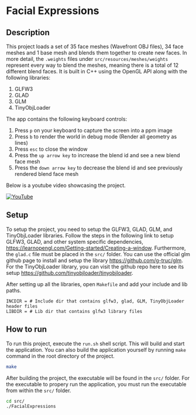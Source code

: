 # Facial Expressions
## Description
This project loads a set of 35 face meshes (Wavefront OBJ files), 34 face meshes and 1 base mesh and blends them together to create new faces. In more detail, the `.weights` files under `src/resources/meshes/weights` represent every way to blend the meshes, meaning there is a total of 12 different blend faces. It is built in C++ using the OpenGL API along with the following libraries:
1. GLFW3
2. GLAD
3. GLM
4. TinyObjLoader

The app contains the following keyboard controls:
1. Press `p` on your keyboard to capture the screen into a ppm image
2. Press `b` to render the world in debug mode (Render all geometry as lines)
3. Press `esc` to close the window
4. Press the `up arrow key` to increase the blend id and see a new blend face mesh
5. Press the `down arrow key` to decrease the blend id and see previously rendered blend face mesh

Below is a youtube video showcasing the project.

[![YouTube](http://i.ytimg.com/vi/PqMpzIRZ5i4/hqdefault.jpg)](https://www.youtube.com/watch?v=PqMpzIRZ5i4)

## Setup
To setup the project, you need to setup the GLFW3, GLAD, GLM, and TinyObjLoader libraries. Follow the steps in the following link to setup GLFW3, GLAD, and other system specific dependencies, https://learnopengl.com/Getting-started/Creating-a-window. Furthermore, the `glad.c` file must be placed in the `src/` folder. You can use the official glm github page to install and setup the library https://github.com/g-truc/glm. For the TinyObjLoader library, you can visit the github repo here to see its setup https://github.com/tinyobjloader/tinyobjloader.

After setting up all the libraries, open `Makefile` and add your include and lib paths.
```Make
INCDIR = # Include dir that contains glfw3, glad, GLM, TinyObjLoader header files
LIBDIR = # Lib dir that contains glfw3 library files
```

## How to run
To run this project, execute the `run.sh` shell script. This will build and start the application. You can also build the application yourself by running `make` command in the root directory of the project.
``` sh
make
```
After building the project, the executable will be found in the `src/` folder. For the executable to propery run the application, you must run the executable from within the `src/` folder.
```sh
cd src/
./FacialExpressions
```

